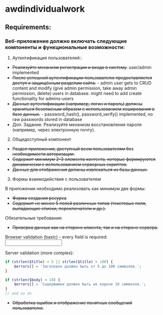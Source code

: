 # awdindividualwork

## Requirements:

### Веб-приложение должно включать следующие компоненты и функциональные возможности:

1. Аутентификация пользователей::

- ~~Реализуйте механизм регистрации и входа в систему.~~ user/admin implemented
- ~~После успешной аутентификации пользователю предоставляется доступ к защищённым разделам сайта.~~ - admin user gets to CRUD content and modify (give admin permission, take away admin permission, delete) users in database. might need to add create functionality for admins-users 
- ~~Данные аутентификации (например, логин и пароль) должны храниться безопасным образом с использованием хеширования в базе данных.~~ - password_hash(), password_verify() implemented, no raw passwords stored in database
- Доп. Задание. Реализуйте механизм восстановления пароля (например, через электронную почту).

2. Общедоступный компонент

- ~~Раздел приложения, доступный всем пользователям без необходимости авторизации.~~
- ~~Содержит минимум 2–3 элемента контента, которые формируются динамически с использованием серверных скриптов.~~
- ~~Данные для отображения должны извлекаться из базы данных.~~

3. Формы взаимодействия с пользователем

В приложении необходимо реализовать как минимум две формы:

- ~~Форма создания ресурса~~
- ~~Содержит не менее 5 полей различных типов (текстовые поля, выпадающие списки, переключатели и др.).~~

Обязательные требования:
- ~~Проверка данных как на стороне клиента, так и на стороне сервера~~: 

Browser validation (basic) - every field is required: <input type="text" name="title" required>

Server validation (more complex):  
```php
if (strlen($title) < 5 || strlen($title) > 100) {
    $errors[] = 'Заголовок должен быть от 5 до 100 символов.';
}

if (strlen($body) < 10) {
    $errors[] = 'Содержимое должно быть не короче 10 символов.';
}
// and so on
```

- ~~Обработка ошибок и отображение понятных сообщений пользователю.~~